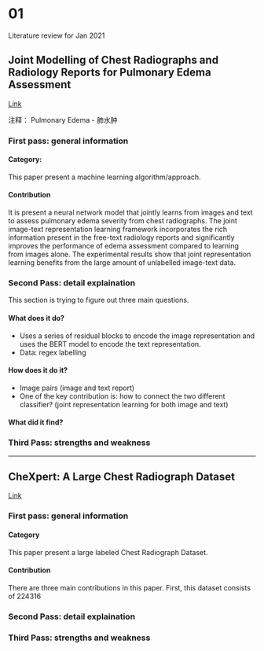 # 01

Literature review for Jan 2021

## Joint Modelling of Chest Radiographs and Radiology Reports for Pulmonary Edema Assessment

[Link](https://arxiv.org/abs/2008.09884 "Markdown")

注释：
Pulmonary Edema - 肺水肿

### **First pass: general information**
#### Category: 
This paper present a machine learning algorithm/approach.
#### Contribution
It is present a neural network model that jointly learns from images and text to assess pulmonary edema severity from chest radiographs. The joint image-text representation learning framework incorporates the rich information present in the free-text radiology reports and significantly improves the performance of edema assessment compared to learning from images alone. The experimental results show that joint representation learning benefits from the large amount of unlabelled image-text data.
	
### **Second Pass: detail explaination**
This section is trying to figure out three main questions.
#### What does it do?
- Uses a series of residual blocks to encode the image representation and uses the BERT model to encode the text representation.
- Data: regex labelling
#### How does it do it? 
- Image pairs (image and text report)
- One of the key contribution is: how to connect the two different classifier? (joint representation learning for both image and text)
#### What did it find? 

### **Third Pass: strengths and weakness**

* * * * * 

## CheXpert: A Large Chest Radiograph Dataset

[Link](https://stanfordmlgroup.github.io/competitions/chexpert/ "Markdown")

### **First pass: general information**

#### Category
This paper present a large labeled Chest Radiograph Dataset.

#### Contribution
There are three main contributions in this paper. First, this dataset consists of 224316

### **Second Pass: detail explaination**

### **Third Pass: strengths and weakness**


